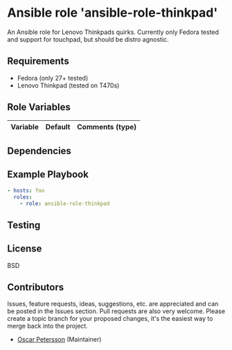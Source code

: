# Ansible role 'ansible-role-thinkpad'

An Ansible role for Lenovo Thinkpads quirks. Currently only Fedora tested and support for touchpad, but should be distro agnostic.

## Requirements
- Fedora (only 27+ tested)
- Lenovo Thinkpad (tested on T470s)
## Role Variables
| Variable		| Default		| Comments (type) |
| :---			| :---			| :---		  |

## Dependencies

## Example Playbook
```Yaml
- hosts: foo
  roles:
    - role: ansible-role-thinkpad
```

## Testing


## License

BSD

## Contributors

Issues, feature requests, ideas, suggestions, etc. are appreciated and can be posted in the Issues section. Pull requests are also very welcome. Please create a topic branch for your proposed changes, it's the easiest way to merge back into the project.

- [Oscar Petersson](https://github.com/oscpe262/) (Maintainer)

